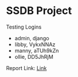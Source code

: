 # SSDB Project

Testing Logins

- admin, django
- libby, VykxNNAz
- manny, aTUh9kZn
- ollie, DD5JhRjM

Report Link:
[Link](https://docs.google.com/document/d/1GmLZ3QZRZhPNN92mrUnofvkDuIjPMt3qi2bAlXOK83w/edit?usp=sharing)
